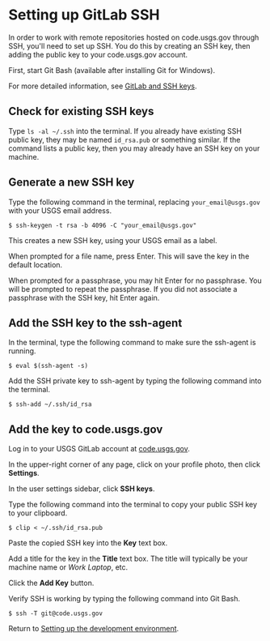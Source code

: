 # Setting up GitLab SSH
In order to work with remote repositories hosted on code.usgs.gov through SSH,
you'll need to set up SSH. You do this by creating an SSH key, then adding the
public key to your code.usgs.gov account.

First, start Git Bash (available after installing Git for Windows).

For more detailed information, see
[GitLab and SSH keys](https://code.usgs.gov/help/ssh/README.md).

## Check for existing SSH keys
Type `ls -al ~/.ssh` into the terminal. If you already have existing SSH
public key, they may be named `id_rsa.pub` or something similar. If the command
lists a public key, then you may already have an SSH key on your machine.

## Generate a new SSH key
Type the following command in the terminal, replacing `your_email@usgs.gov`
with your USGS email address.

```
$ ssh-keygen -t rsa -b 4096 -C "your_email@usgs.gov"
```

This creates a new SSH key, using your USGS email as a label.

When prompted for a file name, press Enter. This will save the key in the
default location.

When prompted for a passphrase, you may hit Enter for no passphrase. You will
be prompted to repeat the passphrase. If you did not associate a passphrase
with the SSH key, hit Enter again.

## Add the SSH key to the ssh-agent
In the terminal, type the following command to make sure the ssh-agent is
running.

```
$ eval $(ssh-agent -s)
```

Add the SSH private key to ssh-agent by typing the following command into the
terminal.

```
$ ssh-add ~/.ssh/id_rsa
```

## Add the key to code.usgs.gov
Log in to your USGS GitLab account at [code.usgs.gov](https://code.usgs.gov>).

In the upper-right corner of any page, click on your profile photo, then click
**Settings**.

In the user settings sidebar, click **SSH keys**.

Type the following command into the terminal to copy your public SSH key to
your clipboard.

```
$ clip < ~/.ssh/id_rsa.pub
```

Paste the copied SSH key into the **Key** text box.

Add a title for the key in the **Title** text box. The title will typically be
your machine name or *Work Laptop*, etc.

Click the **Add Key** button.

Verify SSH is working by typing the following command into Git Bash.

```
$ ssh -T git@code.usgs.gov
```

Return to [Setting up the development environment](setup.md).
